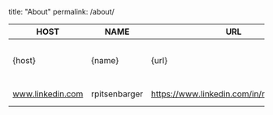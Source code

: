 title: "About"
permalink: /about/



HOST | NAME | URL | ALT | TITLE | DATE 
---------------|-----------------|----------------------------------------------------------------|-------|------------|---------
{host} | {name} | {url} | {alt} | {title} | {yy}-{MM}-{dd}{newline}
www.linkedin.com | rpitsenbarger | https://www.linkedin.com/in/rpitsenbarger/ |  |  | 20-09-02
